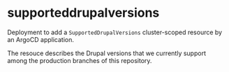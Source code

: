 # supporteddrupalversions

Deployment to add a `SupportedDrupalVersions` cluster-scoped resource by an ArgoCD application. 

The resouce describes the Drupal versions that we currently support among the production branches of this repository.
